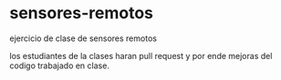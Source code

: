 # sensores-remotos
ejercicio de clase de sensores remotos


los estudiantes de la clases haran pull request y por ende mejoras del codigo trabajado en clase.
